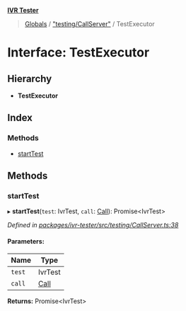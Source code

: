 **[IVR Tester](../README.md)**

> [Globals](../README.md) / ["testing/CallServer"](../modules/_testing_callserver_.md) / TestExecutor

# Interface: TestExecutor

## Hierarchy

* **TestExecutor**

## Index

### Methods

* [startTest](_testing_callserver_.testexecutor.md#starttest)

## Methods

### startTest

▸ **startTest**(`test`: IvrTest, `call`: [Call](_call_call_.call.md)): Promise\<IvrTest>

*Defined in [packages/ivr-tester/src/testing/CallServer.ts:38](https://github.com/SketchingDev/ivr-tester/blob/44e6705/packages/ivr-tester/src/testing/CallServer.ts#L38)*

#### Parameters:

Name | Type |
------ | ------ |
`test` | IvrTest |
`call` | [Call](_call_call_.call.md) |

**Returns:** Promise\<IvrTest>
